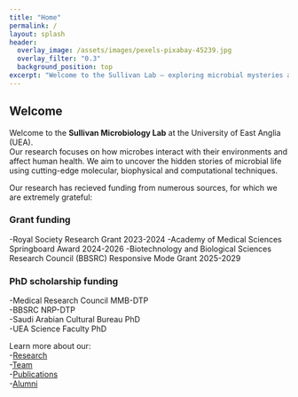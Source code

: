 ```yaml
---
title: "Home"
permalink: /
layout: splash
header:
  overlay_image: /assets/images/pexels-pixabay-45239.jpg
  overlay_filter: "0.3"
  background_position: top
excerpt: "Welcome to the Sullivan Lab – exploring microbial mysteries at the University of East Anglia."
---
```


## Welcome
Welcome to the **Sullivan Microbiology Lab** at the University of East Anglia (UEA).  
Our research focuses on how microbes interact with their environments and affect human health. We aim to uncover the hidden stories of microbial life using cutting-edge molecular, biophysical and computational techniques.  

Our research has recieved funding from numerous sources, for which we are extremely grateful:  
### Grant funding  
-Royal Society Research Grant 2023-2024 
-Academy of Medical Sciences Springboard Award  2024-2026
-Biotechnology and Biological Sciences Research Council (BBSRC) Responsive Mode Grant  2025-2029

### PhD scholarship funding  
-Medical Research Council MMB-DTP  
-BBSRC NRP-DTP  
-Saudi Arabian Cultural Bureau PhD  
-UEA Science Faculty PhD  

Learn more about our:  
 -[Research](/research/)  
 -[Team](/team/)  
 -[Publications](/publications/)  
 -[Alumni](/alumni/)  
